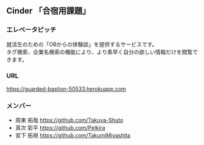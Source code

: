 ## Cinder 「合宿用課題」
### エレベータピッチ
就活生のための「OBからの体験談」を提供するサービスです。  
タグ検索、企業名検索の機能により、より素早く自分の欲しい情報だけを閲覧できます。  
### URL
https://guarded-bastion-50533.herokuapp.com    
### メンバー
- 周東 拓哉 https://github.com/Takuya-Shuto  
- 真次 彰平 https://github.com/Pelkira  
- 宮下 拓視 https://github.com/TakumiMiyashita  
